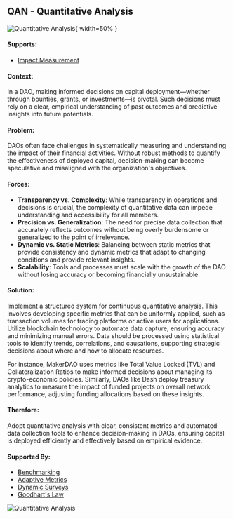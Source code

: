 ## QAN - Quantitative Analysis

![Quantitative Analysis](output/illustrations/quantitative_analysis.png){ width=50% }

#### Supports:

* [Impact Measurement](/patterns/impact_measurement.html)

#### Context:

In a DAO, making informed decisions on capital deployment—whether through bounties, grants, or investments—is pivotal. Such decisions must rely on a clear, empirical understanding of past outcomes and predictive insights into future potentials.

#### Problem:

DAOs often face challenges in systematically measuring and understanding the impact of their financial activities. Without robust methods to quantify the effectiveness of deployed capital, decision-making can become speculative and misaligned with the organization's objectives.

#### Forces:

- **Transparency vs. Complexity**: While transparency in operations and decisions is crucial, the complexity of quantitative data can impede understanding and accessibility for all members.
- **Precision vs. Generalization**: The need for precise data collection that accurately reflects outcomes without being overly burdensome or generalized to the point of irrelevance.
- **Dynamic vs. Static Metrics**: Balancing between static metrics that provide consistency and dynamic metrics that adapt to changing conditions and provide relevant insights.
- **Scalability**: Tools and processes must scale with the growth of the DAO without losing accuracy or becoming financially unsustainable.

#### Solution:

Implement a structured system for continuous quantitative analysis. This involves developing specific metrics that can be uniformly applied, such as transaction volumes for trading platforms or active users for applications. Utilize blockchain technology to automate data capture, ensuring accuracy and minimizing manual errors. Data should be processed using statistical tools to identify trends, correlations, and causations, supporting strategic decisions about where and how to allocate resources.

For instance, MakerDAO uses metrics like Total Value Locked (TVL) and Collateralization Ratios to make informed decisions about managing its crypto-economic policies. Similarly, DAOs like Dash deploy treasury analytics to measure the impact of funded projects on overall network performance, adjusting funding allocations based on these insights.

#### Therefore:

Adopt quantitative analysis with clear, consistent metrics and automated data collection tools to enhance decision-making in DAOs, ensuring capital is deployed efficiently and effectively based on empirical evidence.

#### Supported By:
* [Benchmarking](/patterns/benchmarking.html)
* [Adaptive Metrics](/patterns/adaptive_metrics.html)
* [Dynamic Surveys](/patterns/dynamic_surveys.html)
* [Goodhart's Law](/patterns/goodharts_law.html)

![Quantitative Analysis](output/quantitative_analysis_specific_graph.png)